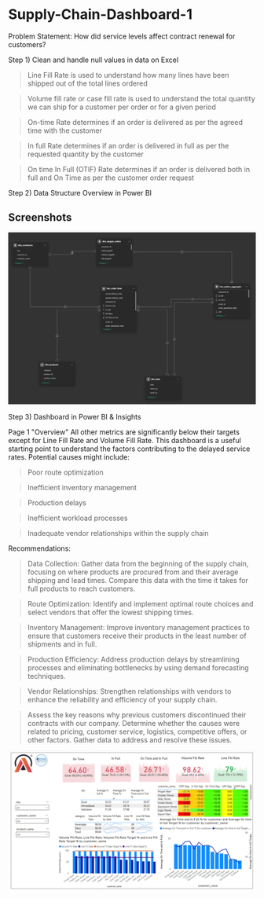 # Supply-Chain-Dashboard-1

Problem Statement:
How did service levels affect contract renewal for customers? 

Step 1) Clean and handle null values in data on Excel 
>Line Fill Rate is used to understand how many lines have been shipped out of the total lines ordered

>Volume fill rate or case fill rate is used to understand the total quantity we can ship for a customer per order or for a given period

> On-time Rate determines if an order is delivered as per the agreed time with the customer

>In full Rate determines if an order is delivered in full as per the requested quantity by the customer

>On time In Full (OTIF) Rate determines if an order is delivered both in full and On Time as per the customer order request


Step 2)
Data Structure Overview in Power BI 

## Screenshots

![Screen Shot 2025-03-04 at 4 59 38 PM](https://github.com/UserDna95/Supply-Chain-Dashboard-1/blob/main/2025-03-04%20(3).png)

Step 3) 
Dashboard in Power BI & Insights

Page 1 "Overview"
All other metrics are significantly below their targets except for Line Fill Rate and Volume Fill Rate. This dashboard is a useful starting point to understand the factors contributing to the delayed service rates. Potential causes might include:
>Poor route optimization

>Inefficient inventory management

>Production delays

>Inefficient workload processes

>Inadequate vendor relationships within the supply chain

Recommendations:
>Data Collection: Gather data from the beginning of the supply chain, focusing on where products are procured from and their average shipping and lead times. Compare this data with the time it takes for full products to reach customers.

>Route Optimization: Identify and implement optimal route choices and select vendors that offer the lowest shipping times.

>Inventory Management: Improve inventory management practices to ensure that customers receive their products in the least number of shipments and in full.

>Production Efficiency: Address production delays by streamlining processes and eliminating bottlenecks by using demand forecasting techniques.

>Vendor Relationships: Strengthen relationships with vendors to enhance the reliability and efficiency of your supply chain.

>Assess the key reasons why previous customers discontinued their contracts with our company. Determine whether the causes were related to pricing, customer service, logistics, competitive offers, or other factors. Gather data to address and resolve these issues.

![Screen Shot 2025-03-04 at 4 59 38 PM](https://github.com/UserDna95/Supply-Chain-Dashboard-1/blob/main/2025-03-04%20(1).png)


